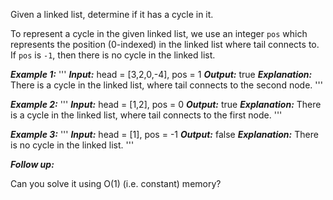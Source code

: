 Given a linked list, determine if it has a cycle in it.

To represent a cycle in the given linked list, we use an integer `pos` which represents the position (0-indexed) in the linked list where tail connects to. If `pos` is `-1`, then there is no cycle in the linked list.



***Example 1:***
'''
***Input:*** head = [3,2,0,-4], pos = 1
***Output:*** true
***Explanation:*** There is a cycle in the linked list, where tail connects to the second node.
'''

***Example 2:***
'''
***Input:*** head = [1,2], pos = 0
***Output:*** true
***Explanation:*** There is a cycle in the linked list, where tail connects to the first node.
'''

***Example 3:***
'''
***Input:*** head = [1], pos = -1
***Output:*** false
***Explanation:*** There is no cycle in the linked list.
'''



***Follow up:***

Can you solve it using O(1) (i.e. constant) memory?

